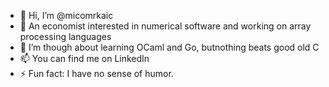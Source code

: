 - 👋 Hi, I’m @micomrkaic
- 👀 An economist interested in numerical software and working on array processing languages
- 🌱 I’m though about learning OCaml and Go, butnothing beats good old C
- 📫 You can find me on LinkedIn
- ⚡ Fun fact: I have no sense of humor. 

<!---
micomrkaic/micomrkaic is a ✨ special ✨ repository because its `README.md` (this file) appears on your GitHub profile.
You can click the Preview link to take a look at your changes.
--->
